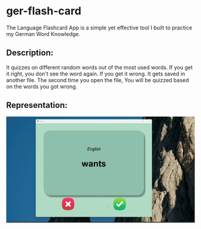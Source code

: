 # ger-flash-card
The Language Flashcard App is a simple yet effective tool I built to practice my German Word Knowledge. 

## Description:
It quizzes on different random words out of the most used words. If you get it right, you don't see the word again. If you get it wrong. It gets saved in another file. 
The second time you open the file, You will be quizzed based on the words you got wrong. 

## Representation:

![Flash Card App Working, randomly quizzing on german words](https://github.com/Layzerr/ger-flash-card/blob/main/assets/Flash%20Cards.gif)
